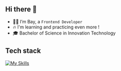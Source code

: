 ## Hi there 👋
* 🧑🏻 I’m Bay, a `Frontend Developer`
* 🔥 I'm learning and practicing even more !
* 🎓 Bachelor of Science in Innovation Technology

## Tech stack
[![My Skills](https://skillicons.dev/icons?i=html,css,js,ts,react,nextjs,nodejs,mongodb)](https://skillicons.dev)





